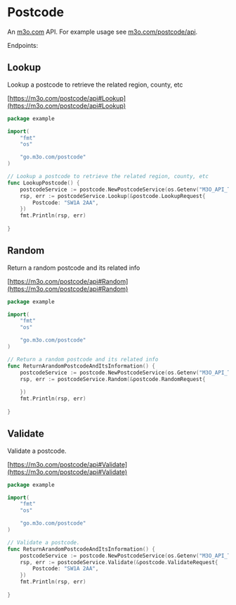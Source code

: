 # Postcode

An [m3o.com](https://m3o.com) API. For example usage see [m3o.com/postcode/api](https://m3o.com/postcode/api).

Endpoints:

## Lookup

Lookup a postcode to retrieve the related region, county, etc


[https://m3o.com/postcode/api#Lookup](https://m3o.com/postcode/api#Lookup)

```go
package example

import(
	"fmt"
	"os"

	"go.m3o.com/postcode"
)

// Lookup a postcode to retrieve the related region, county, etc
func LookupPostcode() {
	postcodeService := postcode.NewPostcodeService(os.Getenv("M3O_API_TOKEN"))
	rsp, err := postcodeService.Lookup(&postcode.LookupRequest{
		Postcode: "SW1A 2AA",
	})
	fmt.Println(rsp, err)
	
}
```
## Random

Return a random postcode and its related info


[https://m3o.com/postcode/api#Random](https://m3o.com/postcode/api#Random)

```go
package example

import(
	"fmt"
	"os"

	"go.m3o.com/postcode"
)

// Return a random postcode and its related info
func ReturnArandomPostcodeAndItsInformation() {
	postcodeService := postcode.NewPostcodeService(os.Getenv("M3O_API_TOKEN"))
	rsp, err := postcodeService.Random(&postcode.RandomRequest{
		
	})
	fmt.Println(rsp, err)
	
}
```
## Validate

Validate a postcode.


[https://m3o.com/postcode/api#Validate](https://m3o.com/postcode/api#Validate)

```go
package example

import(
	"fmt"
	"os"

	"go.m3o.com/postcode"
)

// Validate a postcode.
func ReturnArandomPostcodeAndItsInformation() {
	postcodeService := postcode.NewPostcodeService(os.Getenv("M3O_API_TOKEN"))
	rsp, err := postcodeService.Validate(&postcode.ValidateRequest{
		Postcode: "SW1A 2AA",
	})
	fmt.Println(rsp, err)
	
}
```
